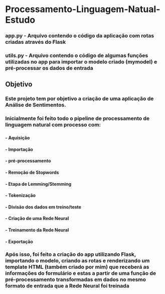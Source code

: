 # Processamento-Linguagem-Natual-Estudo

### app.py - Arquivo contendo o código da aplicação com rotas criadas através do Flask
### utils.py - Arquivo contendo o código de algumas funções utilizadas no app para importar o modelo criado (mymodel) e pré-processar os dados de entrada

## Objetivo
### Este projeto tem por objetivo a criação de uma aplicação de Análise de Sentimentos.
### Inicialmente foi feito todo o pipeline de processamento de linguagem natural com processo com:
### 
#### - Aquisição
#### - Importação
#### - pré-processamento
#### - Remoção de Stopwords
#### - Etapa de Lemming/Stemming
#### - Tokenização
#### - Divisão dos dados em treino/teste
#### - Criação de uma Rede Neural
#### - Treinamento da Rede Neural
#### - Exportação

### Após isso, foi feito a criação do app utilizando Flask, importando o modelo, criando as rotas e renderizando um template HTML (também criado por mim) que receberá as informações do formulário e estas a partir de uma função de pré-processamento transformadas em dados no mesmo formato de entrada que a Rede Neural foi treinada
